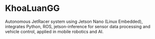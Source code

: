 # KhoaLuanGG
Autonomous JetRacer system using Jetson Nano (Linux Embedded), integrates Python, ROS, jetson-inference for sensor data processing and vehicle control, applied in mobile robotics and AI.
